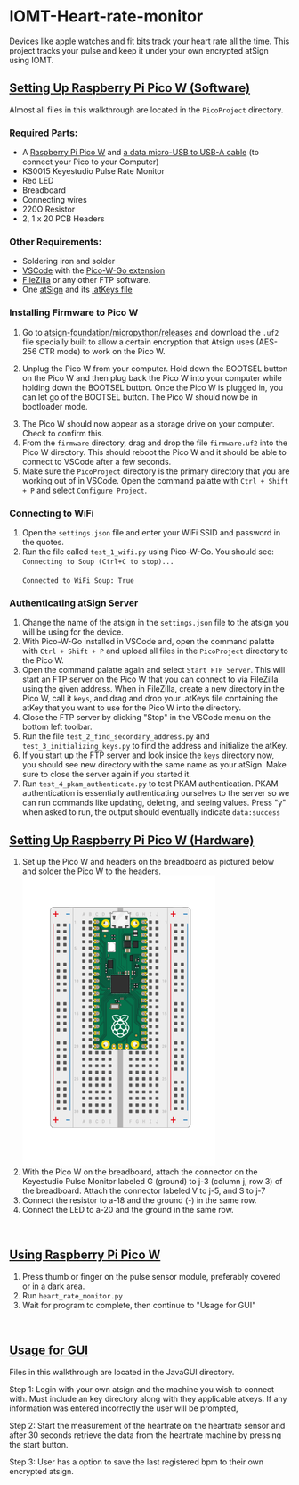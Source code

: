 <h1>IOMT-Heart-rate-monitor</h1>
Devices like apple watches and fit bits track your heart rate all the time. This project tracks your pulse and keep it under your own encrypted atSign using IOMT.

<h2><u>Setting Up Raspberry Pi Pico W (Software)</u></h2>
<p>Almost all files in this walkthrough are located in the <code>PicoProject</code> directory.</p>
<h3>Required Parts:</h3>
<ul>
<li>A <a href="https://www.canakit.com/raspberry-pi-pico-w.html" rel="nofollow">Raspberry Pi Pico W</a> and <a href="https://m.media-amazon.com/images/I/61kT7kpt2hL._AC_SY450_.jpg" rel="nofollow">a data micro-USB to USB-A cable</a> (to connect your Pico to your Computer)</li>
<li>KS0015 Keyestudio Pulse Rate Monitor</li>
<li>Red LED</li>
<li>Breadboard</li>
<li>Connecting wires</li>
<li>220Ω Resistor</li>
<li>2, 1 x 20 PCB Headers</li>
</ul>
<h3>Other Requirements:</h3>
<ul>
<li>Soldering iron and solder</li>
<li><a href="https://code.visualstudio.com/Download" rel="nofollow">VSCode</a> with the <a href="https://marketplace.visualstudio.com/items?itemName=paulober.pico-w-go" rel="nofollow">Pico-W-Go extension</a></li>
<li><a href="https://filezilla-project.org/" rel="nofollow">FileZilla</a> or any other FTP software.</li>
<li>One <a href="https://my.atsign.com/go" rel="nofollow">atSign</a> and its <a href="https://www.youtube.com/watch?v=2Uy-sLQdQcA&amp;ab_channel=Atsign" rel="nofollow">.atKeys file</a></li>
</ul>

<h3>Installing Firmware to Pico W</h3>
<ol dir="auto">
<li><p dir="auto">Go to <a href="https://github.com/atsign-foundation/micropython/releases">atsign-foundation/micropython/releases</a> and download the <code>.uf2</code> file specially built to allow a certain encryption that Atsign uses (AES-256 CTR mode) to work on the Pico W.</p></li>
<li><p dir="auto">Unplug the Pico W from your computer. Hold down the BOOTSEL button on the Pico W and then plug back the Pico W into your computer while holding down the BOOTSEL button. Once the Pico W is plugged in, you can let go of the BOOTSEL button. The Pico W should now be in bootloader mode.</p></li>
<li>The Pico W should now appear as a storage drive on your computer. Check to confirm this.</li>
<li>From the <code>firmware</code> directory, drag and drop the file <code>firmware.uf2</code> into the Pico W directory. This should reboot the Pico W and it should be able to connect to VSCode after a few seconds.</li>
<li>Make sure the <code>PicoProject</code> directory is the primary directory that you are working out of in VSCode. Open the command palatte with <code>Ctrl + Shift + P</code> and select <code>Configure Project</code>.</li>
</ol>

<h3>Connecting to WiFi</h3>
<ol>
<li>Open the <code>settings.json</code> file and enter your WiFi SSID and password in the quotes.</li>
<li>Run the file called <code>test_1_wifi.py</code> using Pico-W-Go. You should see:
<br><code>Connecting to Soup (Ctrl+C to stop)...
<br>Connected to WiFi Soup: True</code></li>
</ol>

<h3>Authenticating atSign Server</h3>
<ol>
<li>Change the name of the atsign in the <code>settings.json</code> file to the atsign you will be using for the device.</li>
<li>With Pico-W-Go installed in VSCode and, open the command palatte with <code>Ctrl + Shift + P</code> and upload all files in the <code>PicoProject</code> directory to the Pico W.</li>
<li>Open the command palatte again and select <code>Start FTP Server</code>. This will start an FTP server on the Pico W that you can connect to via FileZilla using the given address. When in FileZilla, create a new directory in the Pico W, call it <code>keys</code>, and drag and drop your .atKeys file containing the atKey that you want to use for the Pico W into the directory.</li>
<li>Close the FTP server by clicking "Stop" in the VSCode menu on the bottom left toolbar.
<li>Run the file <code>test_2_find_secondary_address.py</code> and <code>test_3_initializing_keys.py</code> to find the address and initialize the atKey.</li>
<li>If you start up the FTP server and look inside the <code>keys</code> directory now, you should see new directory with the same name as your atSign. Make sure to close the server again if you started it.</li>
<li>Run <code>test_4_pkam_authenticate.py</code> to test PKAM authentication. PKAM authentication is essentially authenticating ourselves to the server so we can run commands like updating, deleting, and seeing values. Press "y" when asked to run, the output should eventually indicate <code>data:success</code></li>
</ol>

<h2><u>Setting Up Raspberry Pi Pico W (Hardware)</u></h2>
<ol>
<li>Set up the Pico W and headers on the breadboard as pictured below and solder the Pico W to the headers.</li>
<img src="images/Pico-Top-Breadboard.png">
<li>With the Pico W on the breadboard, attach the connector on the Keyestudio Pulse Monitor labeled G (ground) to j-3 (column j, row 3) of the breadboard. Attach the connector labeled V to j-5, and S to j-7</li>
<li>Connect the resistor to a-18 and the ground (-) in the same row.</li>
<li>Connect the LED to a-20 and the ground in the same row.</li>
</ol>
<br>

<h2><u>Using Raspberry Pi Pico W</u></h2>
<ol>
<li>Press thumb or finger on the pulse sensor module, preferably covered or in a dark area.</li>
<li>Run <code>heart_rate_monitor.py</code></li>
<li>Wait for program to complete, then continue to "Usage for GUI"
</ol>
<br>

<h2><u>Usage for GUI</u></h2>
<p>Files in this walkthrough are located in the JavaGUI directory.</p>
<p> Step 1: Login with your own atsign and the machine you wish to connect with. Must include an key directory along with they applicable atkeys. If any information was entered incorrectly the user will be prompted,

Step 2: Start the measurement of the heartrate on the heartrate sensor and after 30 seconds retrieve the data from the heartrate machine by pressing the start button.
 
Step 3: User has a option to save the last registered bpm to their own encrypted atsign.
</p>

